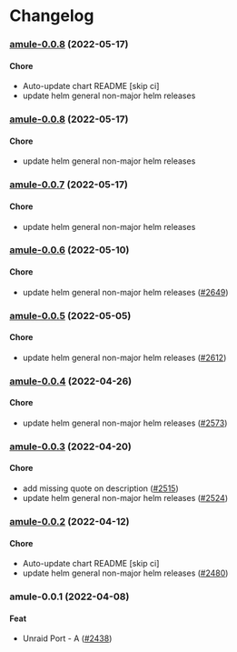 # Changelog<br>


<a name="amule-0.0.8"></a>
### [amule-0.0.8](https://github.com/truecharts/apps/compare/amule-0.0.7...amule-0.0.8) (2022-05-17)

#### Chore

* Auto-update chart README [skip ci]
* update helm general non-major helm releases



<a name="amule-0.0.8"></a>
### [amule-0.0.8](https://github.com/truecharts/apps/compare/amule-0.0.7...amule-0.0.8) (2022-05-17)

#### Chore

* update helm general non-major helm releases



<a name="amule-0.0.7"></a>
### [amule-0.0.7](https://github.com/truecharts/apps/compare/amule-0.0.6...amule-0.0.7) (2022-05-17)

#### Chore

* update helm general non-major helm releases



<a name="amule-0.0.6"></a>
### [amule-0.0.6](https://github.com/truecharts/apps/compare/amule-0.0.5...amule-0.0.6) (2022-05-10)

#### Chore

* update helm general non-major helm releases ([#2649](https://github.com/truecharts/apps/issues/2649))



<a name="amule-0.0.5"></a>
### [amule-0.0.5](https://github.com/truecharts/apps/compare/amule-0.0.4...amule-0.0.5) (2022-05-05)

#### Chore

* update helm general non-major helm releases ([#2612](https://github.com/truecharts/apps/issues/2612))



<a name="amule-0.0.4"></a>
### [amule-0.0.4](https://github.com/truecharts/apps/compare/amule-0.0.3...amule-0.0.4) (2022-04-26)

#### Chore

* update helm general non-major helm releases ([#2573](https://github.com/truecharts/apps/issues/2573))



<a name="amule-0.0.3"></a>
### [amule-0.0.3](https://github.com/truecharts/apps/compare/amule-0.0.2...amule-0.0.3) (2022-04-20)

#### Chore

* add missing quote on description ([#2515](https://github.com/truecharts/apps/issues/2515))
* update helm general non-major helm releases ([#2524](https://github.com/truecharts/apps/issues/2524))



<a name="amule-0.0.2"></a>
### [amule-0.0.2](https://github.com/truecharts/apps/compare/amule-0.0.1...amule-0.0.2) (2022-04-12)

#### Chore

* Auto-update chart README [skip ci]
* update helm general non-major helm releases ([#2480](https://github.com/truecharts/apps/issues/2480))



<a name="amule-0.0.1"></a>
### amule-0.0.1 (2022-04-08)

#### Feat

* Unraid Port - A ([#2438](https://github.com/truecharts/apps/issues/2438))
